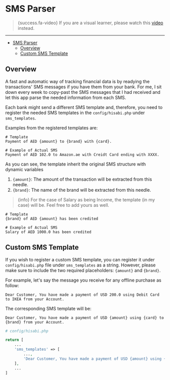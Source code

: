 # SMS Parser

> {success.fa-video} If you are a visual learner, please watch this [video](https://www.youtube.com/watch?v=U1GU9cGqvq4&list=PLw5MK6ws-o1_rNobmZCmnH5G11vwCiKKk&index=2&ab_channel=ILoveMathAcademy) instead.

---

- [SMS Parser](#sms-parser)
  - [Overview](#overview)
  - [Custom SMS Template](#custom-sms-template)

<a name="overview"></a>
## Overview

A fast and automatic way of tracking financial data is by readying the transactions' SMS messages if you have them from your bank. For me, I sit down every week to copy-past the SMS messages that I had received and let this app parse the needed information from each SMS.

Each bank might send a different SMS template and, therefore, you need to register the needed SMS templates in the `config/hisabi.php` under `sms_templates`.

Examples from the registered templates are:

```text
# Template
Payment of AED {amount} to {brand} with {card}.

# Example of Actual SMS
Payment of AED 102.0 to Amazon.ae with Creidt Card ending with XXXX.
```

As you can see, the template inherit the original SMS structure with dynamic variables

1. `{amount}`: The amount of the transaction will be extracted from this needle.
1. `{brand}`: The name of the brand will be extracted from this needle.

>{info} For the case of Salary as being Income, the template (in my case) will be. Feel free to add yours as well.

```text
# Template
{brand} of AED {amount} has been credited 

# Example of Actual SMS
Salary of AED 1000.0 has been credited 
```

<a name="sms-template"></a>
## Custom SMS Template

If you wish to register a custom SMS template, you can register it under `config/hisabi.php` file under `sms_templates` as a string. However, please make sure to include the two required placeholders: `{amount}` and `{brand}`.

For example, let's say the message you receive for any offline purchase as follow:

```text
Dear Customer, You have made a payment of USD 200.0 using Debit Card to IKEA from your Account.
```

The corresponding SMS template will be:

```text
Dear Customer, You have made a payment of USD {amount} using {card} to {brand} from your Account.
```

```php
# config/hisabi.php

return [
    ...
    'sms_templates' => [
        ...,
        'Dear Customer, You have made a payment of USD {amount} using {card} to {brand} from your Account.'
    ],
    ...
]
```    